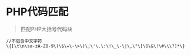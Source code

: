 # PHP代码匹配

> 匹配PHP大括号代码块

```regx
//不包含中文字符
\{[\t\n\sa-zA-Z0-9\(\$\=\-\>\)\;\'\.\:\!\_\-\|\,\"\[\]\&\!\#\\\?]*\}
```
